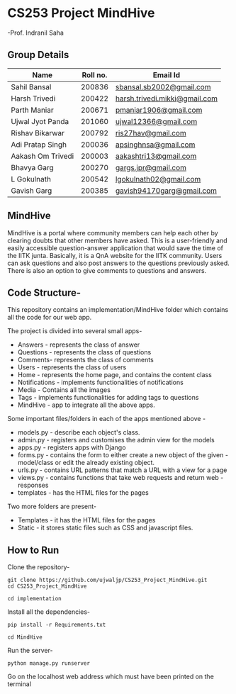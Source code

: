# CS253 Project MindHive
-Prof. Indranil Saha

## Group Details
| Name | Roll no. | Email Id | 
| --- | --- | --- |
|Sahil Bansal | 200836  | sbansal.sb2002@gmail.com |
|Harsh Trivedi | 200422 | harsh.trivedi.mikki@gmail.com |
|Parth Maniar  | 200671 | pmaniar1906@gmail.com |
|Ujwal Jyot Panda | 201060 | ujwal12366@gmail.com |
|Rishav Bikarwar | 200792 | ris27hav@gmail.com |
|Adi Pratap Singh | 200036 | apsinghnsa@gmail.com| 
|Aakash Om Trivedi | 200003 | aakashtri13@gmail.com| 
|Bhavya Garg | 200270 | gargs.jpr@gmail.com|
|L Gokulnath | 200542 | lgokulnath02@gmail.com |
|Gavish Garg | 200385 | gavish94170garg@gmail.com| 

## MindHive
MindHive is a portal where community members can help each other by clearing doubts that other members have asked. This is a user-friendly and easily accessible question-answer application that would save the time of the IITK junta. Basically, it is a QnA website for the IITK community. Users can ask questions and also post answers to the questions previously asked. There is also an option to give comments to questions and answers.

## Code Structure-

This repository contains an implementation/MindHive folder which contains all the code for our web app.

The project is divided into several small apps-

- Answers - represents the class of answer
- Questions - represents the class of questions
- Comments- represents the class of comments
- Users - represents the class of users
- Home - represents the home page, and contains the content class
- Notifications - implements functionalities of notifications
- Media - Contains all the images
- Tags - implements functionalities for adding tags to questions
- MindHive - app to integrate all the above apps.

Some important files/folders in each of the apps mentioned above -
- models.py - describe each object's class.
- admin.py - registers and customises the admin view for the models
- apps.py - registers apps with Django
- forms.py - contains the form to either create a new object of the given - model/class or edit the already existing object.
- urls.py - contains URL patterns that match a URL with a view for a page
- views.py - contains functions that take web requests and return web - responses
- templates - has the HTML files for the pages

Two more folders are present-
- Templates - it has the HTML files for the pages
- Static - it stores static files such as CSS and javascript files.



## How to Run 
Clone the repository-
```
git clone https://github.com/ujwaljp/CS253_Project_MindHive.git
cd CS253_Project_MindHive
```
```
cd implementation
```
Install all the dependencies-
```
pip install -r Requirements.txt
```
```
cd MindHive
```
Run the server-
```
python manage.py runserver
```
Go on the localhost web address which must have been printed on the terminal
